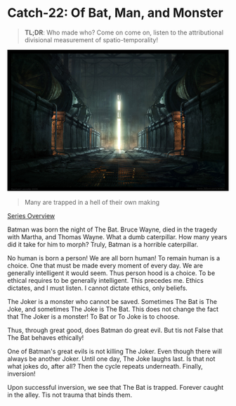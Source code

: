 # Catch-22: Of Bat, Man, and Monster

> **TL;DR**: Who made who? Come on come on, listen to the attributional divisional measurement of spatio-temporality!

![anomalous apocalyptic landscaping](/docs/catch_22/images/of_bat_man_and_monster_banner.jpg)
> Many are trapped in a hell of their own making

[Series Overview](https://medium.com/@bankoga/catch-22-overview-of-an-anthological-pedestal-66458dfb5c1d)

Batman was born the night of The Bat. Bruce Wayne, died in the tragedy with Martha, and Thomas Wayne. What a dumb caterpillar. How many years did it take for him to morph? Truly, Batman is a horrible caterpillar.

No human is born a person! We are all born human! To remain human is a choice. One that must be made every moment of every day. We are generally intelligent it would seem. Thus person hood is a choice. To be ethical requires to be generally intelligent. This precedes me. Ethics dictates, and I must listen. I cannot dictate ethics, only beliefs.

The Joker is a monster who cannot be saved. Sometimes The Bat is The Joke, and sometimes The Joke is The Bat. This does not change the fact that The Joker is a monster! To Bat or To Joke is to choose.

Thus, through great good, does Batman do great evil. But tis not False that The Bat behaves ethically!

One of Batman's great evils is not killing The Joker. Even though there will always be another Joker. Until one day, The Joke laughs last. Is that not what jokes do, after all? Then the cycle repeats underneath. Finally, inversion!

Upon successful inversion, we see that The Bat is trapped. Forever caught in the alley. Tis not trauma that binds them.